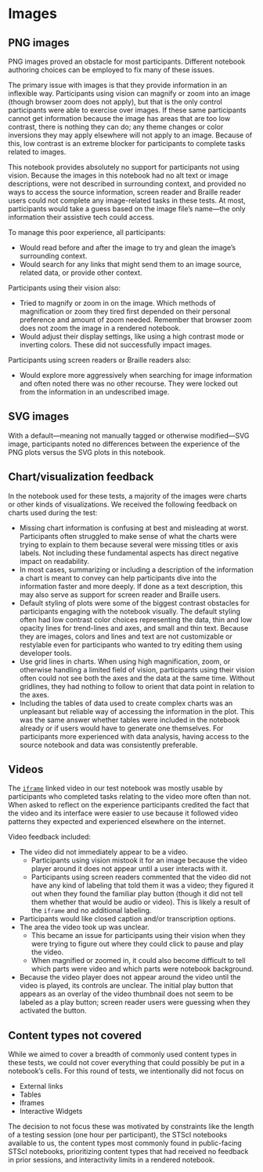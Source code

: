 # Images

## PNG images

PNG images proved an obstacle for most participants. Different notebook authoring choices can be employed to fix many of these issues.

The primary issue with images is that they provide information in an inflexible way. Participants using vision can magnify or zoom into an image (though browser zoom does not apply), but that is the only control participants were able to exercise over images. If these same participants cannot get information because the image has areas that are too low contrast, there is nothing they can do; any theme changes or color inversions they may apply elsewhere will not apply to an image. Because of this, low contrast is an extreme blocker for participants to complete tasks related to images.

This notebook provides absolutely no support for participants not using vision. Because the images in this notebook had no alt text or image descriptions, were not described in surrounding context, and provided no ways to access the source information, screen reader and Braille reader users could not complete any image-related tasks in these tests. At most, participants would take a guess based on the image file’s name—the only information their assistive tech could access. 

To manage this poor experience, all participants:

* Would read before and after the image to try and glean the image’s surrounding context.
* Would search for any links that might send them to an image source, related data, or provide other context.

Participants using their vision also:

* Tried to magnify or zoom in on the image. Which methods of magnification or zoom they tired first depended on their personal preference and amount of zoom needed. Remember that browser zoom does not zoom the image in a rendered notebook.
* Would adjust their display settings, like using a high contrast mode or inverting colors. These did not successfully impact images.

Participants using screen readers or Braille readers also:

* Would explore more aggressively when searching for image information and often noted there was no other recourse. They were locked out from the information in an undescribed image.

## SVG images

With a default—meaning not manually tagged or otherwise modified—SVG image, participants noted no differences between the experience of the PNG plots versus the SVG plots in this notebook.

## Chart/visualization feedback

In the notebook used for these tests, a majority of the images were charts or other kinds of visualizations. We received the following feedback on charts used during the test:

* Missing chart information is confusing at best and misleading at worst. Participants often struggled to make sense of what the charts were trying to explain to them because several were missing titles or axis labels. Not including these fundamental aspects has direct negative impact on readability.
* In most cases, summarizing or including a description of the information a chart is meant to convey can help participants dive into the information faster and more deeply. If done as a text description, this may also serve as support for screen reader and Braille users.
* Default styling of plots were some of the biggest contrast obstacles for participants engaging with the notebook visually. The default styling often had low contrast color choices representing the data, thin and low opacity lines for trend-lines and axes, and small and thin text. Because they are images, colors and lines and text are not customizable or restylable even for participants who wanted to try editing them using developer tools. 
* Use grid lines in charts. When using high magnification, zoom, or otherwise handling a limited field of vision, participants using their vision often could not see both the axes and the data at the same time. Without gridlines, they had nothing to follow to orient that data point in relation to the axes.
* Including the tables of data used to create complex charts was an unpleasant but reliable way of accessing the information in the plot. This was the same answer whether tables were included in the notebook already or if users would have to generate one themselves. For participants more experienced with data analysis, having access to the source notebook and data was consistently preferable.

## Videos

The [`iframe`](https://developer.mozilla.org/en-US/docs/Web/HTML/Element/iframe) linked video in our test notebook was mostly usable by participants who completed tasks relating to the video more often than not. When asked to reflect on the experience participants credited the fact that the video and its interface were easier to use because it followed video patterns they expected and experienced elsewhere on the internet. 

Video feedback included:

* The video did not immediately appear to be a video.
	* Participants using vision mistook it for an image because the video player around it does not appear until a user interacts with it.
 	* Participants using screen readers commented that the video did not have any kind of labeling that told them it was a video; they figured it out when they found the familiar play button (though it did not tell them whether that would be audio or video). This is likely a result of the `iframe` and no additional labeling.
* Participants would like closed caption and/or transcription options.
* The area the video took up was unclear.
	* This became an issue for participants using their vision when they were trying to figure out where they could click to pause and play the video.
 	* When magnified or zoomed in, it could also become difficult to tell which parts were video and which parts were notebook background. 
* Because the video player does not appear around the video until the video is played, its controls are unclear. The initial play button that appears as an overlay of the video thumbnail does not seem to be labeled as a play button; screen reader users were guessing when they activated the button.

## Content types not covered

While we aimed to cover a breadth of commonly used content types in these tests, we could not cover everything that could possibly be put in a notebook’s cells. For this round of tests, we intentionally did not focus on

* External links
* Tables
* Iframes
* Interactive Widgets

The decision to not focus these was motivated by constraints like the length of a testing session (one hour per participant), the STScI notebooks available to us, the content types most commonly found in public-facing STScI notebooks, prioritizing content types that had received no feedback in prior sessions, and interactivity limits in a rendered notebook.
